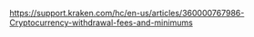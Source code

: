 https://support.kraken.com/hc/en-us/articles/360000767986-Cryptocurrency-withdrawal-fees-and-minimums

